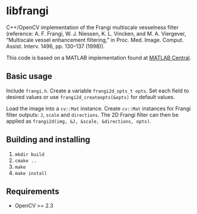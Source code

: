 libfrangi
=========

C++/OpenCV implementation of the Frangi multiscale vesselness filter (reference:
A. F. Frangi, W. J. Niessen, K. L. Vincken, and M. A. Viergever, “Multiscale vessel enhancement filtering,”
in Proc. Med. Image. Comput. Assist. Interv. 1496, pp. 130–137 (1998)).

This code is based on a MATLAB implementation found at [MATLAB Central](http://www.mathworks.com/matlabcentral/fileexchange/24409-hessian-based-frangi-vesselness-filter). 

Basic usage
-----------

Include `frangi.h`. Create a variable `frangi2d_opts_t opts`. Set each field
to desired values or use `frangi2d_createopts(&opts)` for default values. 

Load the image into a `cv::Mat` instance. Create `cv::Mat` instances
for Frangi filter outputs: `J`, `scale` and `directions`. The 2D Frangi
filter can then be applied as `frangi2d(img, &J, &scale, &directions, opts)`.

Building and installing
-----------------------

1. `mkdir build`
2. `cmake ..`
3. `make`
4. `make install`


Requirements
------------

* OpenCV >= 2.3
